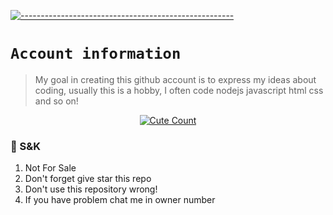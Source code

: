 [![-----------------------------------------------------](https://raw.githubusercontent.com/andreasbm/readme/master/assets/lines/colored.png)](#table-of-contents)

# `Account information`
> My goal in creating this github account is to express my ideas about coding, usually this is a hobby, I often code nodejs javascript html css and so on!  

<p align="center">
<a href="https://saweria.co/YUSUP909"><img alt="Cute Count" src="https://raw.githubusercontent.com/NeeasTooID/Static-HTML/main/media/Proyek%20Baru%20167%20%5B32B7FD1%5D.png"/></a>
</p>

### 📮 S&K
1. Not For Sale
2. Don't forget give star this repo
3. Don't use this repository wrong!
4. If you have problem chat me in owner number
